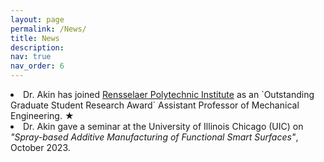 ```yaml
---
layout: page
permalink: /News/
title: News
description: 
nav: true
nav_order: 6
---
```


<li> Dr. Akin has joined <a href="https://www.rpi.edu/">Rensselaer Polytechnic Institute</a> as an `Outstanding Graduate Student Research Award` Assistant Professor of Mechanical Engineering.  <span class="star">&#9733;</span>
  </li>

<li> Dr. Akin gave a seminar at the University of Illinois Chicago (UIC) on <i> "Spray-based Additive Manufacturing of Functional Smart Surfaces"</i>, October 2023. </li>